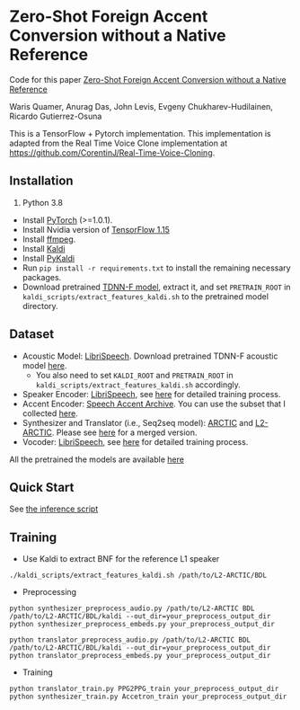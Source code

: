 # Zero-Shot Foreign Accent Conversion without a Native Reference

Code for this paper [Zero-Shot Foreign Accent Conversion without a Native Reference](https://www.isca-speech.org/archive/interspeech_2022/quamer22_interspeech.html)

Waris Quamer, Anurag Das, John Levis, Evgeny Chukharev-Hudilainen, Ricardo Gutierrez-Osuna

This is a TensorFlow + Pytorch implementation. This implementation is adapted from the Real Time Voice Clone implementation at https://github.com/CorentinJ/Real-Time-Voice-Cloning.

## Installation
1. Python 3.8
* Install [PyTorch](https://pytorch.org/get-started/locally/) (>=1.0.1).
* Install Nvidia version of [TensorFlow 1.15](https://github.com/NVIDIA/tensorflow)
* Install [ffmpeg](https://ffmpeg.org/download.html#get-packages).
* Install [Kaldi](https://github.com/kaldi-asr/kaldi)
* Install [PyKaldi](https://github.com/pykaldi/pykaldi)
* Run `pip install -r requirements.txt` to install the remaining necessary packages.
* Download pretrained [TDNN-F model](https://kaldi-asr.org/models/13/0013_librispeech_v1_chain.tar.gz), extract it, and set `PRETRAIN_ROOT` in `kaldi_scripts/extract_features_kaldi.sh` to the pretrained model directory.


## Dataset

* Acoustic Model: [LibriSpeech](https://www.openslr.org/12). Download pretrained TDNN-F acoustic model [here](https://kaldi-asr.org/models/13/0013_librispeech_v1_chain.tar.gz).
  * You also need to set `KALDI_ROOT` and `PRETRAIN_ROOT` in `kaldi_scripts/extract_features_kaldi.sh` accordingly.
* Speaker Encoder: [LibriSpeech](https://www.openslr.org/12), see [here](https://github.com/CorentinJ/Real-Time-Voice-Cloning) for detailed training process.
* Accent Encoder: [Speech Accent Archive](https://accent.gmu.edu/). You can use the subset that I collected [here](https://drive.google.com/file/d/1CKf6tMvKUjtQj5Z3NpE5NjZT1uS1vX79/view?usp=sharing).
* Synthesizer and Translator (i.e., Seq2seq model): [ARCTIC](http://www.festvox.org/cmu_arctic/) and [L2-ARCTIC](https://psi.engr.tamu.edu/l2-arctic-corpus/). Please see [here]() for a merged version.
* Vocoder: [LibriSpeech](https://www.openslr.org/12), see [here](https://github.com/CorentinJ/Real-Time-Voice-Cloning) for detailed training process.

All the pretrained the models are available [here](https://drive.google.com/file/d/1HdHqIk3ij2h9m5NqfgWK19OJqEGAgoJv/view?usp=sharing)

## Quick Start

See [the inference script](inference_script.ipynb)

## Training

* Use Kaldi to extract BNF for the reference L1 speaker
```
./kaldi_scripts/extract_features_kaldi.sh /path/to/L2-ARCTIC/BDL
```
* Preprocessing
```
python synthesizer_preprocess_audio.py /path/to/L2-ARCTIC BDL /path/to/L2-ARCTIC/BDL/kaldi --out_dir=your_preprocess_output_dir
python synthesizer_preprocess_embeds.py your_preprocess_output_dir

python translator_preprocess_audio.py /path/to/L2-ARCTIC BDL /path/to/L2-ARCTIC/BDL/kaldi --out_dir=your_preprocess_output_dir
python translator_preprocess_embeds.py your_preprocess_output_dir
```
* Training
```
python translator_train.py PPG2PPG_train your_preprocess_output_dir
python synthesizer_train.py Accetron_train your_preprocess_output_dir
```
